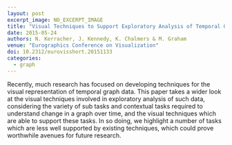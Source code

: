 ```yaml
---
layout: post
excerpt_image: NO_EXCERPT_IMAGE
title: "Visual Techniques to Support Exploratory Analysis of Temporal Graph Data"
date: 2015-05-24
authors: N. Kerracher, J. Kennedy, K. Chalmers & M. Graham
venue: "Eurographics Conference on Visualization"
doi: 10.2312/eurovisshort.20151133
categories:
  - graph
---
```

Recently, much research has focused on developing techniques for the visual representation of temporal graph data. This paper takes a wider look at the visual techniques involved in exploratory analysis of such data, considering the variety of sub tasks and contextual tasks required to understand change in a graph over time, and the visual techniques which are able to support these tasks. In so doing, we highlight a number of tasks which are less well supported by existing techniques, which could prove worthwhile avenues for future research.
